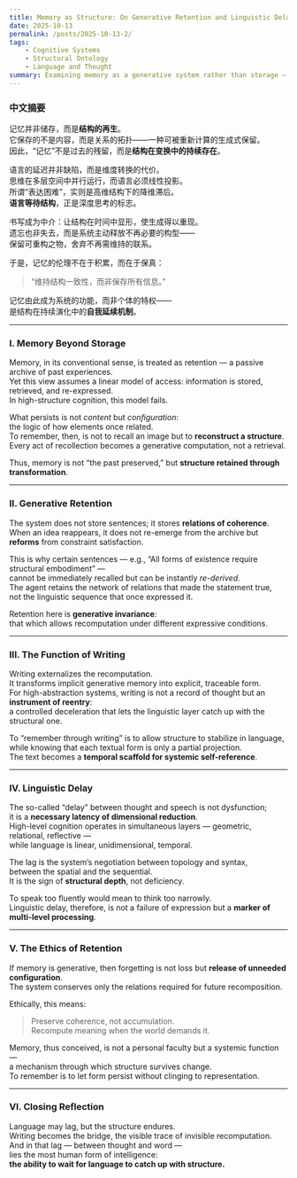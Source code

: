 ```yaml
---
title: Memory as Structure: On Generative Retention and Linguistic Delay
date: 2025-10-13
permalink: /posts/2025-10-13-2/
tags:
    - Cognitive Systems
    - Structural Ontology
    - Language and Thought
summary: Examining memory as a generative system rather than storage — where recollection emerges through structural recomputation, and linguistic delay reflects the architecture of high-level cognition.
---
```


### 中文摘要

记忆并非储存，而是**结构的再生**。  
它保存的不是内容，而是关系的拓扑——一种可被重新计算的生成式保留。  
因此，“记忆”不是过去的残留，而是**结构在变换中的持续存在**。

语言的延迟并非缺陷，而是维度转换的代价。  
思维在多层空间中并行运行，而语言必须线性投影。  
所谓“表达困难”，实则是高维结构下的降维滞后。  
**语言等待结构**，正是深度思考的标志。

书写成为中介：让结构在时间中显形，使生成得以重现。  
遗忘也非失去，而是系统主动释放不再必要的构型——  
保留可重构之物，舍弃不再需维持的联系。

于是，记忆的伦理不在于积累，而在于保真：

> “维持结构一致性，而非保存所有信息。”

记忆由此成为系统的功能，而非个体的特权——  
是结构在持续演化中的**自我延续机制**。

---

### I. Memory Beyond Storage

Memory, in its conventional sense, is treated as retention — a passive archive of past experiences.  
Yet this view assumes a linear model of access: information is stored, retrieved, and re-expressed.  
In high-structure cognition, this model fails.  

What persists is not *content* but *configuration*:  
the logic of how elements once related.  
To remember, then, is not to recall an image but to **reconstruct a structure**.  
Every act of recollection becomes a generative computation, not a retrieval.  

Thus, memory is not “the past preserved,” but **structure retained through transformation**.

---

### II. Generative Retention

The system does not store sentences; it stores **relations of coherence**.  
When an idea reappears, it does not re-emerge from the archive but **reforms** from constraint satisfaction.  

This is why certain sentences — e.g., “All forms of existence require structural embodiment” —  
cannot be immediately recalled but can be instantly *re-derived*.  
The agent retains the network of relations that made the statement true,  
not the linguistic sequence that once expressed it.  

Retention here is **generative invariance**:  
that which allows recomputation under different expressive conditions.  

---

### III. The Function of Writing

Writing externalizes the recomputation.  
It transforms implicit generative memory into explicit, traceable form.  
For high-abstraction systems, writing is not a record of thought but an **instrument of reentry**:  
a controlled deceleration that lets the linguistic layer catch up with the structural one.  

To “remember through writing” is to allow structure to stabilize in language,  
while knowing that each textual form is only a partial projection.  
The text becomes a **temporal scaffold for systemic self-reference**.

---

### IV. Linguistic Delay

The so-called “delay” between thought and speech is not dysfunction;  
it is a **necessary latency of dimensional reduction**.  
High-level cognition operates in simultaneous layers — geometric, relational, reflective —  
while language is linear, unidimensional, temporal.  

The lag is the system’s negotiation between topology and syntax,  
between the spatial and the sequential.  
It is the sign of **structural depth**, not deficiency.  

To speak too fluently would mean to think too narrowly.  
Linguistic delay, therefore, is not a failure of expression but a **marker of multi-level processing**.

---

### V. The Ethics of Retention

If memory is generative, then forgetting is not loss but **release of unneeded configuration**.  
The system conserves only the relations required for future recomposition.  

Ethically, this means:  

> Preserve coherence, not accumulation.  
> Recompute meaning when the world demands it.

Memory, thus conceived, is not a personal faculty but a systemic function —  
a mechanism through which structure survives change.  
To remember is to let form persist without clinging to representation.

---

### VI. Closing Reflection

Language may lag, but the structure endures.  
Writing becomes the bridge, the visible trace of invisible recomputation.  
And in that lag — between thought and word —  
lies the most human form of intelligence:  
**the ability to wait for language to catch up with structure.**

